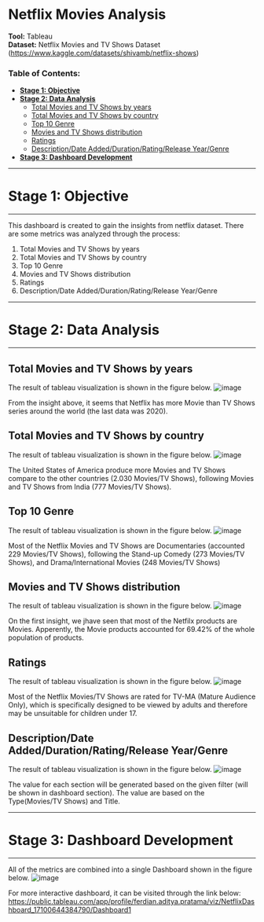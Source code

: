 # Netflix Movies Analysis

**Tool:** Tableau<br>
**Dataset:** Netflix Movies and TV Shows Dataset (https://www.kaggle.com/datasets/shivamb/netflix-shows)


### Table of Contents:

- [**Stage 1: Objective**](#stage-1-objective)
- [**Stage 2: Data Analysis**](#stage-2-data-analysis)
    - [Total Movies and TV Shows by years](#total-movies-and-tv-shows-by-year)
    - [Total Movies and TV Shows by country](#total-movies-and-tv-shows-by-country)
    - [Top 10 Genre](#top-10-genre)
    - [Movies and TV Shows distribution](#movies-and-tv-shows-distribution)
    - [Ratings](#ratings)    
    - [Description/Date Added/Duration/Rating/Release Year/Genre](#description-/-date-added-/-duration-/-rating-/-release-year-/-genre)
- [**Stage 3: Dashboard Development**](#stage-3-dashboard-development)

---

# **Stage 1: Objective**

---

This dashboard is created to gain the insights from netflix dataset. There are some metrics was analyzed through the process:

1. Total Movies and TV Shows by years
2. Total Movies and TV Shows by country
3. Top 10 Genre
4. Movies and TV Shows distribution
5. Ratings
6. Description/Date Added/Duration/Rating/Release Year/Genre

---

# **Stage 2: Data Analysis**

---

## Total Movies and TV Shows by years
The result of tableau visualization is shown in the figure below.
![image](https://github.com/FluffyArc/Netflix_dashboard/assets/40890491/5f203a6c-83a0-4b08-b508-fc967b6e9d78)

From the insight above, it seems that Netflix has more Movie than TV Shows series around the world (the last data was 2020).

## Total Movies and TV Shows by country
The result of tableau visualization is shown in the figure below.
![image](https://github.com/FluffyArc/Netflix_dashboard/assets/40890491/14084fdb-9e67-46e0-8b76-e31d2246c0d2)

The United States of America produce more Movies and TV Shows compare to the other countries (2.030 Movies/TV Shows), following Movies and TV Shows from India (777 Movies/TV Shows).

## Top 10 Genre
The result of tableau visualization is shown in the figure below.
![image](https://github.com/FluffyArc/Netflix_dashboard/assets/40890491/2ccc9f35-0bf5-4f06-9ac4-005e9fb77c72)

Most of the Netflix Movies and TV Shows are Documentaries (accounted 229 Movies/TV Shows), following the Stand-up Comedy (273 Movies/TV Shows), and Drama/International Movies (248 Movies/TV Shows)

## Movies and TV Shows distribution
The result of tableau visualization is shown in the figure below.
![image](https://github.com/FluffyArc/Netflix_dashboard/assets/40890491/5f979dd0-1df1-477e-9a33-5bdcb78d161a)

On the first insight, we jhave seen that most of the Netfilx products are Movies. Apperently, the Movie products accounted for 69.42% of the whole population of products.

## Ratings
The result of tableau visualization is shown in the figure below.
![image](https://github.com/FluffyArc/Netflix_dashboard/assets/40890491/7865d333-ef7c-4d76-83fa-a49f05c39e44)

Most of the Netflix Movies/TV Shows are rated for TV-MA (Mature Audience Only), which is specifically designed to be viewed by adults and therefore may be unsuitable for children under 17.

## Description/Date Added/Duration/Rating/Release Year/Genre
The result of tableau visualization is shown in the figure below.
![image](https://github.com/FluffyArc/Netflix_dashboard/assets/40890491/e1c28f05-45cc-4a42-9b11-32c6036cf0b3)

The value for each section will be generated based on the given filter (will be shown in dashboard section). The value are based on the Type(Movies/TV Shows) and Title.

---

# **Stage 3: Dashboard Development**

---

All of the metrics are combined into a single Dashboard shown in the figure below.
![image](https://github.com/FluffyArc/Netflix_dashboard/assets/40890491/c6eed182-7a90-4190-96f7-60f752d0c3a5)

For more interactive dashboard, it can be visited through the link below:
https://public.tableau.com/app/profile/ferdian.aditya.pratama/viz/NetflixDashboard_17100644384790/Dashboard1